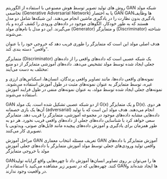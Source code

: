 روش های تولید تصویر توسط هوش مصنوعی با استفاده از الگوریتم GAN
شبکه مولد تخاصمی (Generative Adversarial Network) یا به اختصار GAN
GAN‌ها وظایف یادگیری بدون نظارت را در یادگیری ماشین انجام می‌دهند. این شبکه‌ها شامل دو مدل هستند که به طور خودکار، الگوهای موجود در داده‌های ورودی را کشف کرده و یاد می‌گیرند. این دو مدل با نام‌های مولد (Generator) و متمایزگر (Discriminator) شناخته می‌شوند.

هدف اصلی مولد این است که متمایزگر را طوری فریب دهد که خروجی خود را با عنوان “واقعی” دسته بندی کند.

متمایزگر (Discriminator) یک شبکه عصبی است که داده‌های واقعی را از داده‌های جعلی ایجاد شده توسط مولد تشخیص می‌دهد. داده‌های آموزشی متمایزگر از دو منبع مختلف به دست می‌آیند:

نمونه‌های واقعی داده‌ها، مانند تصاویر واقعی پرندگان، انسان‌ها، اسکناس‌های ارزی و غیره، توسط متمایزگر به عنوان نمونه‌های مثبت در طول آموزش استفاده می‌شوند.
نمونه‌های جعلی ایجاد شده توسط مولد، به عنوان نمونه‌های منفی در طول فرایند آموزش استفاده می‌شوند.

GAN از دو شبکه عصبی تشکیل شده است. یک مولد G(x) و یک متمایزگر D(x). هر دوی آن‌ها یک بازی خصمانه (adversarial) انجام می‌دهند. هدف مولد این است که با تولید داده‌هایی مشابه داده‌های موجود در مجموعه آموزشی، متمایزگر را فریب دهد. متمایزگر سعی خواهد کرد با شناسایی داده‌های جعلی از داده‌های واقعی فریب نخورد. هر دو به طور همزمان برای یادگیری و آموزش داده‌های پیچیده مانند فایل‌های صوتی، ویدئویی یا تصویری کار می‌کنند.

مراحل آموزش GAN
تعریف مسئله
انتخاب معماری GAN
آموزش متمایزگر با داده‌های واقعی
تولید ورودی‌های جعلی توسط مولد
آموزش متمایزگر با داده‌های جعلی
 آموزش مولد با خروجی متمایزگر
 
 GAN‌ها را می‌توان بر روی تصاویر انسان‌ها آموزش داد تا چهره‌هایی واقع گرایانه تولید کنند. چهره‌هایی که در تصویر زیر مشاهده می‌کنید با استفاده از GANها ایجاد شده‌اند و در واقعیت وجود ندارند.
 

